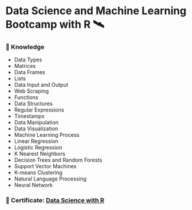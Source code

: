 # Data Science and Machine Learning Bootcamp with R 🛰️
### 📑 Knowledge
- Data Types
- Matrices
- Data Frames
- Lists
- Data Input and Output
- Web Scraping
- Functions
- Data Structures
- Regular Expressions
- Timestamps
- Data Manipulation
- Data Visualization
- Machine Learning Process
- Linear Regression
- Logistic Regression
- K Nearest Neighbors
- Decision Trees and Random Forests
- Support Vector Machines
- K-means Clustering
- Natural Language Processing
- Neural Network

### 🚩 Certificate: [Data Science with R](https://www.udemy.com/certificate/UC-d60d96d5-75bb-484a-9e12-0b4916f419f2/)
